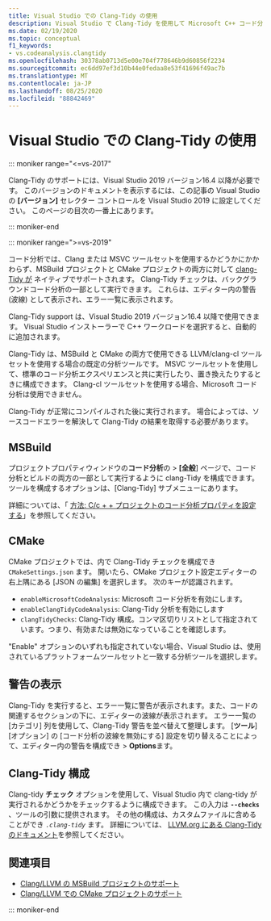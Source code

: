 ```yaml
---
title: Visual Studio での Clang-Tidy の使用
description: Visual Studio で Clang-Tidy を使用して Microsoft C++ コード分析を行う方法について説明します。
ms.date: 02/19/2020
ms.topic: conceptual
f1_keywords:
- vs.codeanalysis.clangtidy
ms.openlocfilehash: 30378ab0713d5e00e704f778646b9d60856f2234
ms.sourcegitcommit: ec6dd97ef3d10b44e0fedaa8e53f41696f49ac7b
ms.translationtype: MT
ms.contentlocale: ja-JP
ms.lasthandoff: 08/25/2020
ms.locfileid: "88842469"
---
```

# <a name="using-clang-tidy-in-visual-studio"></a>Visual Studio での Clang-Tidy の使用

::: moniker range="<=vs-2017"

Clang-Tidy のサポートには、Visual Studio 2019 バージョン16.4 以降が必要です。 このバージョンのドキュメントを表示するには、この記事の Visual Studio の **[バージョン]** セレクター コントロールを Visual Studio 2019 に設定してください。 このページの目次の一番上にあります。

::: moniker-end

::: moniker range=">=vs-2019"

コード分析では、Clang または MSVC ツールセットを使用するかどうかにかかわらず、MSBuild プロジェクトと CMake プロジェクトの両方に対して [clang-Tidy が](https://clang.llvm.org/extra/clang-tidy/) ネイティブでサポートされます。 Clang-Tidy チェックは、バックグラウンドコード分析の一部として実行できます。 これらは、エディター内の警告 (波線) として表示され、エラー一覧に表示されます。

Clang-Tidy support は、Visual Studio 2019 バージョン16.4 以降で使用できます。 Visual Studio インストーラーで C++ ワークロードを選択すると、自動的に追加されます。

Clang-Tidy は、MSBuild と CMake の両方で使用できる LLVM/clang-cl ツールセットを使用する場合の既定の分析ツールです。 MSVC ツールセットを使用して、標準のコード分析エクスペリエンスと共に実行したり、置き換えたりするときに構成できます。 Clang-cl ツールセットを使用する場合、Microsoft コード分析は使用できません。

Clang-Tidy が正常にコンパイルされた後に実行されます。 場合によっては、ソースコードエラーを解決して Clang-Tidy の結果を取得する必要があります。

## <a name="msbuild"></a>MSBuild

プロジェクトプロパティウィンドウの**コード分析**の  >  **[全般**] ページで、コード分析とビルドの両方の一部として実行するように clang-Tidy を構成できます。 ツールを構成するオプションは、[Clang-Tidy] サブメニューにあります。

詳細については、「 [方法: C/c + + プロジェクトのコード分析プロパティを設定する](../code-quality/how-to-set-code-analysis-properties-for-c-cpp-projects.md)」を参照してください。

## <a name="cmake"></a>CMake

CMake プロジェクトでは、内で Clang-Tidy チェックを構成でき `CMakeSettings.json` ます。 開いたら、CMake プロジェクト設定エディターの右上隅にある [JSON の編集] を選択します。 次のキーが認識されます。

- `enableMicrosoftCodeAnalysis`: Microsoft コード分析を有効にします。
- `enableClangTidyCodeAnalysis`: Clang-Tidy 分析を有効にします
- `clangTidyChecks`: Clang-Tidy 構成。コンマ区切りリストとして指定されています。つまり、有効または無効になっていることを確認します。

"Enable" オプションのいずれも指定されていない場合、Visual Studio は、使用されているプラットフォームツールセットと一致する分析ツールを選択します。

## <a name="warning-display"></a>警告の表示

Clang-Tidy を実行すると、エラー一覧に警告が表示されます。また、コードの関連するセクションの下に、エディターの波線が表示されます。 エラー一覧の [カテゴリ] 列を使用して、Clang-Tidy 警告を並べ替えて整理します。 [**ツール**] [オプション] の [コード分析の波線を無効にする] 設定を切り替えることによって、エディター内の警告を構成でき  >  **Options**ます。

## <a name="clang-tidy-configuration"></a>Clang-Tidy 構成

Clang-tidy **チェック** オプションを使用して、Visual Studio 内で clang-tidy が実行されるかどうかをチェックするように構成できます。 この入力は **`--checks`** 、ツールの引数に提供されます。 その他の構成は、カスタムファイルに含めることができ *`.clang-tidy`* ます。 詳細については、 [LLVM.org にある Clang-Tidy のドキュメント](https://clang.llvm.org/extra/clang-tidy/)を参照してください。

## <a name="see-also"></a>関連項目

- [Clang/LLVM の MSBuild プロジェクトのサポート](https://devblogs.microsoft.com/cppblog/clang-llvm-support-for-msbuild-projects/)
- [Clang/LLVM での CMake プロジェクトのサポート](https://devblogs.microsoft.com/cppblog/visual-studio-cmake-support-clang-llvm-cmake-3-14-vcpkg-and-performance-improvements/)

::: moniker-end
